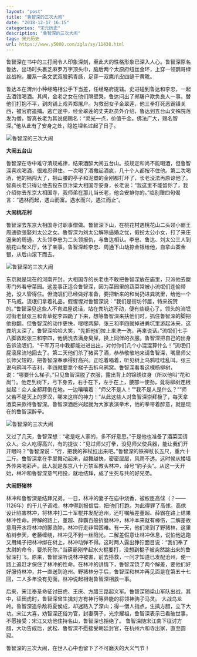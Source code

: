 ```yaml
---
layout: "post"
title: "鲁智深的三次大闹"
date: "2018-12-17 16:15"
categories: "宋元历史"
description: "鲁智深的三次大闹"
tags: 宋元历史
url: https://www.y5000.com/zgls/sy/11438.html
---
```






鲁智深在书中的三打闹令人印象深刻，至此大的性格形象已深入人心。鲁智深原名鲁达，出场时头裹芝麻罗万字顶头巾，脑后两个太原府纽丝金环，上穿一领鹦哥绿丝战袍，腰系一条文武双股鸦青绦，足穿一双鹰爪皮四缝干黄靴。

鲁达本在渭州小种经略相公手下当差，任经略府提辖。史进碰到鲁达和李忠，一起去酒馆喝酒。其间，金老之女在他们隔壁哭，鲁达问出了郑屠户欺负良人一事。替他们打抱不平，到肉铺上戏弄郑屠户。为救弱女子金翠莲，他三拳打死恶霸镇关西，被官府追捕。逃亡途中，经金翠莲的丈夫赵员外介绍，鲁达到五台山文殊院落发为僧，智真长老为其说偈赐名：“灵光一点，价值千金。佛法广大，赐名智深。”他从此有了安身之处，隐姓埋名过起了日子。

![鲁智深的三次大闹](/uploads/allimg/170119/6-1F11910492a13.JPG)

**大闹五台山**

鲁智深在寺中难守清规戒律，结果酒醉大闹五台山。按规定和尚不能喝酒，但鲁智深喜欢喝酒，很难忍得住。一次喝了酒撒起酒疯，几十个人都按不住他。第二次喝酒，他的祸闯大了，把山腰的亭子和泥塑的金刚都打坏了，长老没法再原谅他了。智真长老只得让他去投东京汴梁大相国寺安身，长老说：“我这里不能留你了，我介绍你去东京大相国寺，我师弟在那儿当长老，他会安排你的。”临别赠四句偈言：“遇林而起，遇山而富。遇水而兴，遇江而止”。

**大闹桃花村**

鲁智深去东京大相国寺讨职事僧做。鲁智深下山，在桃花村遇桃花山二头领小霸王周通欲强娶刘太公之女。鲁智深为刘太公解除逼婚之忧，假扮太公小女，打了来庄逼亲的周通，大头领李忠为二头领报仇，与鲁达相认。李忠、鲁达、刘太公三人到桃花山聚义厅，休了亲事。鲁智深趁李忠、周通下山劫掠金银给他，自拿山寨金银，从后山滚下而去。

![鲁智深的三次大闹](/uploads/allimg/170119/6-1F11910502AW.JPG)

东京就是现在的河南开封。大相国寺的长老也不敢把鲁智深放在庙里，只派他去酸枣门外看守菜园。这差事正适合鲁智深，因为菜园里的蔬菜常被小流氓们连偷带抢，没人管得住。但流氓们已经做好准备，要把新来的和尚扔进粪坑里，给他一个下马威。流氓们拿着礼品，假惺惺对鲁智深说：“我们是街坊邻居，特来祝贺的。”鲁智深见这些人不肯进屋说话，站在粪坑边不动，便有些疑心了。领头的流氓过街老鼠张三和青草蛇李四跪了下来，想等鲁智深来扶他们时，抓住鲁智深的脚把他掀翻。但鲁智深的动作更快，嗖嗖两脚，张三和李四就掉进粪坑里游起泳来，这粪坑太深了。鲁智深哈哈大笑，“先把他们拉上来洗一洗，再来说话。”流氓们七手八脚救起张三和李四，他俩洗去满身臭屎，换上同伴的衣服。鲁智深把自己的出身告诉流氓们，“千军万马中我都能进进出出，对付你们几个小混混算什么！”流氓们屁滚尿流地回去了。第二天他们杀了猪买了酒，恭恭敬敬地来请鲁智深，嘴里师父长师父短的，把鲁智深奉承得好高兴。正吃着唱着，听见树上乌鸦哇哇乱叫。张三说乌鸦叫不吉利，李四就要拿个梯子去拆乌鸦窝。鲁智深看看这棵杨柳树，说：“哪要什么梯子。”只见鲁智深脱了衣服，露出背上的锦绣纹身（所以他叫“花和尚”）。他走到树下，弓下身去，右手在下，左手在上，腰部一使劲，竟将柳树连根拔起！众人全都拜倒在地，一边嚷嚷着：“师父不是人！”“我不是人是什么？”“师父若不是天上的罗汉，哪来这样的神力！”从此这些人对鲁智深崇拜极了，每天拿酒菜来款待鲁智深。鲁智深酒后兴起就为大家表演拳术，他的拳带着醉意，就是现在的鲁智深醉拳。

![鲁智深的三次大闹](/uploads/allimg/170119/6-1F11910510D92.JPG)

又过了几天，鲁智深想：“老是吃人家的，多不好意思。”于是他也准备了酒菜回请众人。众人吃得高兴，有的提议：“见过师父打拳，没见师父使兵器，能让我们开开眼吗？”鲁智深说：“行，把我的禅杖扛出来吧。”鲁智深的铁禅杖长五尺，重六十二斤。鲁智深拿在手里舞动起来，越舞越快，密密层层，风雨不透。这时候从矮墙外传来喝彩声。此人就是东京八十万禁军教头林冲，绰号“豹子头”。从这一天开始，林冲和鲁智深意气相投，就地结拜，成了生死与共的好兄弟。

**大闹野猪林**

林冲和鲁智深是结拜兄弟。一日，林冲的妻子在庙中烧香，被权臣高俅（？——1126年）的干儿子调戏，林冲得到报信后，把他们打跑，为此得罪了高俅。高俅设计陷害林冲，将林冲打二十军棍并发配沧州，还叮嘱解差董超、薛霸在路上结果林冲性命。押解的路上，董超、薛霸百般折磨林冲，林冲本来就有棒伤，二解差故意用开水将林冲的脚烫肿，林冲行走非常困难。有一天，他们来到了野猪林，这里柏树参天，老藤缠绕，林冲见不到一丝阳光。二解差假意让林冲休息，说怕他逃跑又用绳子把林冲绑在树上，林冲动弹不得。这时两人露出狰狞面目说：“我们奉了太尉的命令，要杀死你。”当薛霸刚举起水火棍要打，没想到棍子被突然跳出来的鲁智深打飞。原来，鲁智深听说林冲被害，前去搭救，一问才知道已发配沧州，便一路上追赶才保住了林冲的性命。在林冲的讲情下，鲁智深饶了两个解差，要他们好好服侍林冲，并一直送到沧州。野猪林分手后，鲁智深和林冲再见面是在第五十七回，二人多年没有见面，林冲说起相谢鲁智深相救一事。

后来，宋江奉圣命征讨田虎、王庆、方腊三路起义军。鲁智深随梁山军队出战，其中，征田虎时，鲁智深曾生擒对方有神行等异能的将领神驹子马灵。
大战乌龙岭。鲁智深追杀敌将夏侯成，却迷路入了深山；得一僧人指点，生擒方腊，立下大功。宋江大喜，劝智深还俗为官，封妻荫子，光宗耀祖，鲁智深表示已看破世事，不愿接受；宋江又劝他住持名山，鲁智深也拒绝了。
鲁智深随宋江南下征讨方腊，大功告成后，武松、鲁智深不愿接受朝廷封官，在杭州六和寺出家，直至圆寂。

鲁智深的三次大闹，在世人心中也留下了不可磨灭的大义气节！
